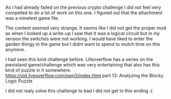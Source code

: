 As I had already failed on the previous crypto challenge I did not feel very compelled to do a lot of work on this one.
I figured out that the attachment was a minetest game file.

The content seemed very strange. It seems like I did not get the proper mod as when I looked up a write-up I saw that it was a logical circuit but in my version the switches were not working. I would have liked to enter the garden thingy in the game but I didnt want to spend to mutch time on this anymore.

I had seen this kind challenge before. Lifeoverflow has a series on the pwnisland game/challenge which was very entertaining that also has this kind of puzzle in it somewhere.<br /> 
https://old.liveoverflow.com/pwn3/index.html
part 13: Analyzing the Blocky Logic Puzzle

I did not realy solve this challenge to bad I did not get to this ending :(
